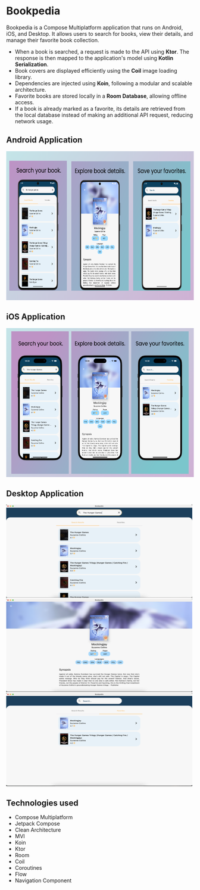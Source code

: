 # Bookpedia
Bookpedia is a Compose Multiplatform application that runs on Android, iOS, and Desktop. It allows users to search for books, view their details, and manage their favorite book collection.
- When a book is searched, a request is made to the API using **Ktor**. The response is then mapped to the application's model using **Kotlin Serialization**.
- Book covers are displayed efficiently using the **Coil** image loading library.
- Dependencies are injected using **Koin**, following a modular and scalable architecture.  
- Favorite books are stored locally in a **Room Database**, allowing offline access.
- If a book is already marked as a favorite, its details are retrieved from the local database instead of making an additional API request, reducing network usage.

## Android Application
<img src="https://github.com/barissemerci/Bookpedia/blob/screenshots/screenshots/android_screenshots.png" width="600" height="400">

## iOS Application
<img src="https://github.com/barissemerci/Bookpedia/blob/screenshots/screenshots/ios_screenshots.png" width="550" height="400">

## Desktop Application
<p float="left">
<img src="https://github.com/barissemerci/Bookpedia/blob/screenshots/screenshots/desktop_screenshot_1.png" width="500" height="250">
<img src="https://github.com/barissemerci/Bookpedia/blob/screenshots/screenshots/desktop_screenshot_2.png" width="500" height="250">
<img src="https://github.com/barissemerci/Bookpedia/blob/screenshots/screenshots/desktop_screenshot_3.png" width="500" height="250">
</p>



## Technologies used
- Compose Multiplatform
- Jetpack Compose
- Clean Architecture
- MVI
- Koin
- Ktor
- Room
- Coil
- Coroutines
- Flow
- Navigation Component
